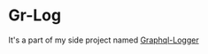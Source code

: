 # Gr-Log

It's a part of my side project named  [Graphql-Logger](https://github.com/lagmanzaza/graphql-logger)
